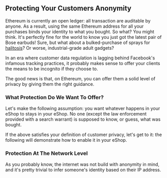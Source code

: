 ## Protecting Your Customers Anonymity

Ethereum is currently an open ledger: all transaction are auditable by anyone. As a result, using the same Ethereum address for all your purchases binds your identity to what you bought.
So what? You might think. It's perfectly fine for the world to know you just got the latest pair of Bose earbuds! Sure, but what about a bulked-purchase of sprays for [halitosis](https://en.wikipedia.org/wiki/Bad_breath)? Or worse, industrial-grade adult gadgets? 

In an era where customer data regulation is lagging behind Facebook's infamous tracking practices, it probably makes sense to offer your clients the means to be incognito if they choose to.

The good news is that, on Ethereum, you can offer them a solid level of privacy by giving them the right guidance.

### What Protection Do We Want To Offer?

Let's make the following assumption: you want whatever happens in your eShop to stays in your eShop. No one (except the law enforcement provided with a search warrant) is supposed to know, or guess, what was bought. 

If the above satisfies your definition of customer privacy, let's get to it: the following will demonstrate how to enable it in your eShop.

### Protection At The Network Level

As you probably know, the internet was not build with anonymity in mind, and it's pretty trivial to infer someone's identity based on their IP address. 

